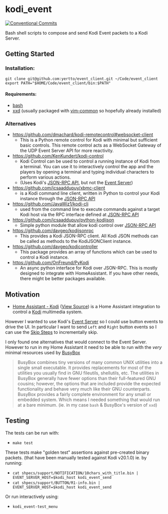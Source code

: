 # kodi_event
[![Conventional Commits](https://img.shields.io/badge/Conventional%20Commits-1.0.0-%23FE5196?logo=conventionalcommits&logoColor=white)](https://conventionalcommits.org)

Bash shell scripts to compose and send Kodi Event packets to a Kodi Server.

## Getting Started
### Installation:
```
git clone git@github.com:yertto/event_client.git ~/Code/event_client
export PATH="$HOME/Code/event_client/bin:$PATH"
```


#### Requirements:
 * [bash](https://www.gnu.org/software/bash/)
 * [xxd](https://manpages.org/xxd) (usually packaged with [vim-common](https://packages.debian.org/sid/vim-common) so hopefully already installed)


### Alternatives
 * https://github.com/dmachard/kodi-remotecontrol#websocket-client
   * This is a Python remote control for Kodi with minimal but sufficient basic controls. This remote control acts as a WebSocket Gateway of the UDP Event Server API for more reactivity.
 * https://github.com/KenKundert/kodi-control
   * Kodi Control can be used to control a running instance of Kodi from a terminal. You can use it to interactively control the app and the players by opening a terminal and typing individual characters to perform various actions.
   * (Uses Kodi's [JSON-RPC API](https://kodi.wiki/view/JSON-RPC_API), but not the [Event Server](https://kodi.wiki/view/EventServer))  
 * https://github.com/jcsaaddupuy/xbmc-client
   * is a Kodi command line client, written in Python to control your Kodi instance through the [JSON-RPC API](https://kodi.wiki/view/JSON-RPC_API)
 * https://github.com/JavaWiz1/kodi-cli
   * used from the command line to execute commands against a target Kodi host via the RPC interface defined at [JSON-RPC API](https://kodi.wiki/view/JSON-RPC_API/12)
 * https://github.com/jcsaaddupuy/python-kodijson
   * Simple python module that allow kodi control over [JSON-RPC API](https://kodi.wiki/view/JSON-RPC_API)
 * https://github.com/davgeo/kodijsonrpc
   * This provides a Kodi JSON-RPC client. All Kodi JSON methods can be called as methods to the KodiJSONClient instance.
 * https://github.com/davgeo/kodicontroller
   * This package provides an array of functions which can be used to control a Kodi instance.
 * https://github.com/OnFreund/PyKodi
   * An async python interface for Kodi over JSON-RPC. This is mostly designed to integrate with HomeAssistant. If you have other needs, there might be better packages available.
   


## Motivation

* [Home Assistant - Kodi](https://www.home-assistant.io/integrations/kodi) ([View Source](https://github.com/home-assistant/core/tree/dev/homeassistant/components/kodi)) is a Home Assistant integration to control a [Kodi](https://kodi.tv) multimedia system.


However I wanted to use Kodi's [Event Server](https://kodi.wiki/view/EventServer) so I could use button events to drive the UI.
In particular I want to send `Left` and `Right` button events so I can use the [Skip Steps](https://kodi.wiki/view/Skip_steps) to incrementally skip.

I only found one alternatives that would connect to the Event Server.
However to run in my Home Assistant it need to be able to run with the *very* minimal resources used by [BusyBox](https://busybox.net)
> BusyBox combines tiny versions of many common UNIX utilities into a single small executable. It provides replacements for most of the utilities you usually find in GNU fileutils, shellutils, etc. The utilities in BusyBox generally have fewer options than their full-featured GNU cousins; however, the options that are included provide the expected functionality and behave very much like their GNU counterparts. BusyBox provides a fairly complete environment for any small or embedded system.
Which means I needed something that would run at a bare minimum.
(ie. in my case `bash` & BusyBox's version of `xxd`)


## Testing
The tests can be run with:
 * `make test`

These tests make "golden test" assertions against pre-created binary packets.
(that have been manually tested against Kodi v20.1.0)
ie. by running:
 * `cat shpecs/support/NOTIFICATION/10chars_with_title.bin | EVENT_SERVER_HOST=$kodi_host kodi_event_send`
 * `cat shpecs/support/BUTTON/R1-info.bin | EVENT_SERVER_HOST=$kodi_host kodi_event_send`

Or run interactively using:
 * `kodi_event-test_menu`
